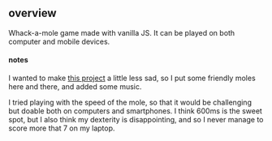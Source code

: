 ## overview
Whack-a-mole game made with vanilla JS. It can be played on both computer and mobile devices. 

#### notes 
I wanted to make [this project](https://tortaruga.github.io/vanilla-js-games/html/whackamole.html) a little less sad, so I put some friendly moles here and there, and added some music. 

I tried playing with the speed of the mole, so that it would be challenging but doable both on computers and smartphones. I think 600ms is the sweet spot, but I also think my dexterity is disappointing, and so I never manage to score more that 7 on my laptop.